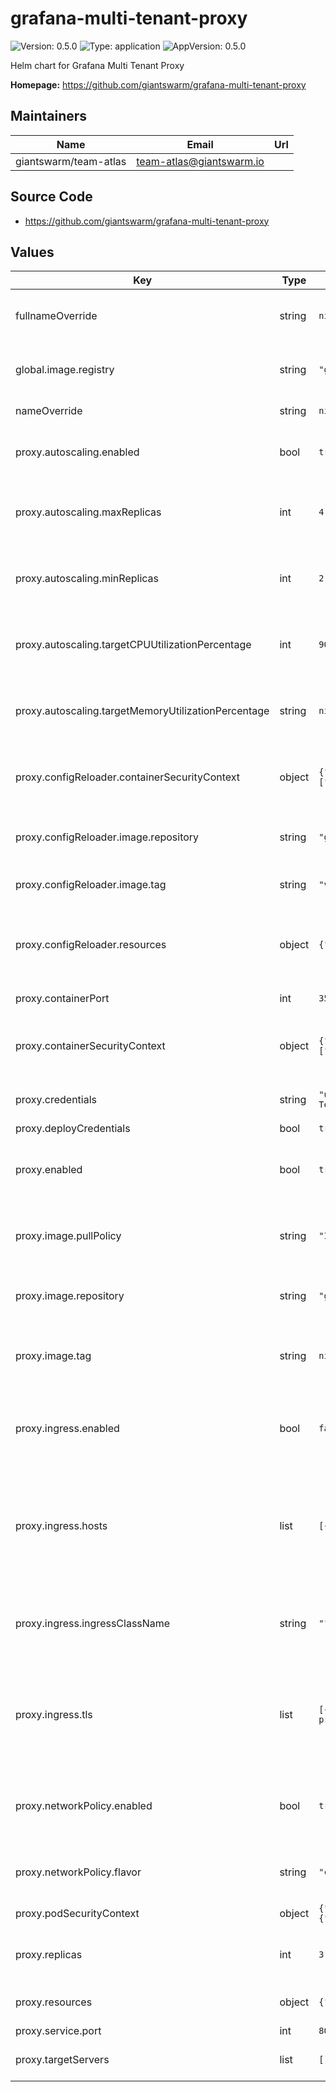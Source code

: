 # grafana-multi-tenant-proxy

![Version: 0.5.0](https://img.shields.io/badge/Version-0.5.0-informational?style=flat-square) ![Type: application](https://img.shields.io/badge/Type-application-informational?style=flat-square) ![AppVersion: 0.5.0](https://img.shields.io/badge/AppVersion-0.5.0-informational?style=flat-square)

Helm chart for Grafana Multi Tenant Proxy

**Homepage:** <https://github.com/giantswarm/grafana-multi-tenant-proxy>

## Maintainers

| Name | Email | Url |
| ---- | ------ | --- |
| giantswarm/team-atlas | <team-atlas@giantswarm.io> |  |

## Source Code

* <https://github.com/giantswarm/grafana-multi-tenant-proxy>

## Values

| Key | Type | Default | Description |
|-----|------|---------|-------------|
| fullnameOverride | string | `nil` | Overrides the chart's computed fullname |
| global.image.registry | string | `"gsoci.azurecr.io"` | Overrides the Docker registry globally for all images |
| nameOverride | string | `nil` | Overrides the chart's name |
| proxy.autoscaling.enabled | bool | `true` | Enable autoscaling for the multi-tenant proxy |
| proxy.autoscaling.maxReplicas | int | `4` | Maximum autoscaling replicas for the multi-tenant proxy |
| proxy.autoscaling.minReplicas | int | `2` | Minimum autoscaling replicas for the multi-tenant proxy |
| proxy.autoscaling.targetCPUUtilizationPercentage | int | `90` | Target CPU utilisation percentage for the multi-tenant proxy |
| proxy.autoscaling.targetMemoryUtilizationPercentage | string | `nil` | Target memory utilisation percentage for the multi-tenant proxy |
| proxy.configReloader.containerSecurityContext | object | `{"allowPrivilegeEscalation":false,"capabilities":{"drop":["ALL"]},"readOnlyRootFilesystem":true,"seccompProfile":{"type":"RuntimeDefault"}}` | Security context to apply to the config reloader containers. |
| proxy.configReloader.image.repository | string | `"giantswarm/configmap-reload"` | Repository to get config reloader image from. |
| proxy.configReloader.image.tag | string | `"v0.13.1"` | Tag of image to use for config reloading. |
| proxy.configReloader.resources | object | `{"requests":{"cpu":"1m","memory":"5Mi"}}` | Resource requests and limits to apply to the config reloader containers. |
| proxy.containerPort | int | `3501` | Default container port |
| proxy.containerSecurityContext | object | `{"allowPrivilegeEscalation":false,"capabilities":{"drop":["ALL"]},"readOnlyRootFilesystem":true,"seccompProfile":{"type":"RuntimeDefault"}}` | The container SecurityContext for the multi-tenant-proxy container |
| proxy.credentials | string | `"users:\n  - username: Tenant1\n    password: 1tnaneT\n    orgid: tenant-1\n  - username: Tenant2\n    password: 2tnaneT\n    orgid: tenant-2"` | The credentials for the multi-tenant-proxy |
| proxy.deployCredentials | bool | `true` |  |
| proxy.enabled | bool | `true` | Specifies whether the multi-tenant proxy should be enabled |
| proxy.image.pullPolicy | string | `"IfNotPresent"` | Overrides the image pull policy whose default is 'IfNotPresent' |
| proxy.image.repository | string | `"giantswarm/grafana-multi-tenant-proxy"` | Repository to get multi-tenant proxy image from. |
| proxy.image.tag | string | `nil` | Overrides the image tag whose default is the chart's appVersion |
| proxy.ingress.enabled | bool | `false` | Specifies whether an ingress for the multi-tenant-proxy should be created |
| proxy.ingress.hosts | list | `[{"host":"multi-tenant-proxy.loki.example.com","paths":[{"path":"/"}]}]` | Hosts configuration for the multi-tenant-proxy ingress, passed through the `tpl` function to allow templating |
| proxy.ingress.ingressClassName | string | `""` | Ingress Class Name. MAY be required for Kubernetes versions >= 1.18 |
| proxy.ingress.tls | list | `[{"hosts":["write.multi-tenant-proxy.loki.example.com"],"secretName":"loki-multi-tenant-proxy-tls"}]` | TLS configuration for the gateway ingress. Hosts passed through the `tpl` function to allow templating |
| proxy.networkPolicy.enabled | bool | `true` | Specifies whether the multi-tenant proxy should be deployed with a network policy |
| proxy.networkPolicy.flavor | string | `"cilium"` | Specifies the flavor of network policy to use |
| proxy.podSecurityContext | object | `{"fsGroup":10001,"runAsGroup":10001,"runAsNonRoot":true,"runAsUser":10001,"seccompProfile":{"type":"RuntimeDefault"}}` | The pod SecurityContext |
| proxy.replicas | int | `3` | Number of replicas for the multi-tenant proxy |
| proxy.resources | object | `{"limits":{"memory":"500Mi"},"requests":{"cpu":"50m","memory":"50Mi"}}` | Resource requests and limits |
| proxy.service.port | int | `80` |  |
| proxy.targetServers | list | `[]` | List of target servers to proxy |

